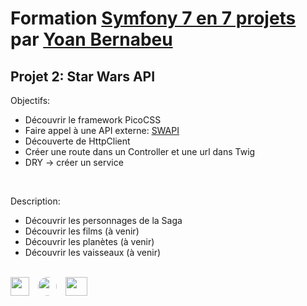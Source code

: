 # Formation [Symfony 7 en 7 projets](https://formation.yoandev.co/view/courses/decouvrez-symfony-7-en-7-projets) par [Yoan Bernabeu](https://www.linkedin.com/in/yoan-bernabeu/)

## Projet 2: Star Wars API

Objectifs:
* Découvrir le framework PicoCSS
* Faire appel à une API externe: [SWAPI](https://swapi.dev/api/) 
* Découverte de HttpClient
* Créer une route dans un Controller et une url dans Twig
* DRY -> créer un service
<br>

Description:
* Découvrir les personnages de la Saga
* Découvrir les films (à venir)
* Découvrir les planètes (à venir)
* Découvrir les vaisseaux (à venir)
<br>
<div>
<img src="https://avatars.githubusercontent.com/u/143937?s=280&v=4" width="30" height="30">
<img src="https://avatars.githubusercontent.com/u/5296178?s=280&v=4" width="30" height="30" style="border-radius:50%; margin-left:10px;">
<img src="https://avatars.githubusercontent.com/u/57780293?v=4&s=160" width="35" height="30" style="margin-left:10px;">
</div>

